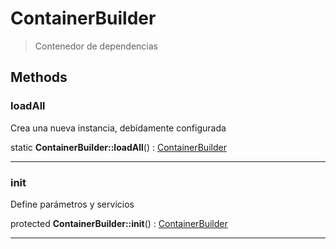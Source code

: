 
                                                                                                                                            
    
# ContainerBuilder


> Contenedor de dependencias
>
> 








## Methods

### loadAll
Crea una nueva instancia, debidamente configurada


static **ContainerBuilder::loadAll**() : [ContainerBuilder](../../../../ContainerBuilder.md)



---


### init
Define parámetros y servicios


protected **ContainerBuilder::init**() : [ContainerBuilder](../../../../ContainerBuilder.md)



---


                                                                                                                                                                                                                                                                                                                                                                                                            
    
                                                                                                                                                                                                                                                                             
                
